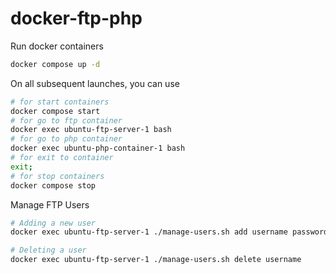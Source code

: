 # docker-ftp-php

Run docker containers
```bash
docker compose up -d
```

On all subsequent launches, you can use
```bash
# for start containers
docker compose start 
# for go to ftp container
docker exec ubuntu-ftp-server-1 bash 
# for go to php container
docker exec ubuntu-php-container-1 bash 
# for exit to container
exit;
# for stop containers
docker compose stop 
```

Manage FTP Users
```bash
# Adding a new user
docker exec ubuntu-ftp-server-1 ./manage-users.sh add username password

# Deleting a user
docker exec ubuntu-ftp-server-1 ./manage-users.sh delete username
```
